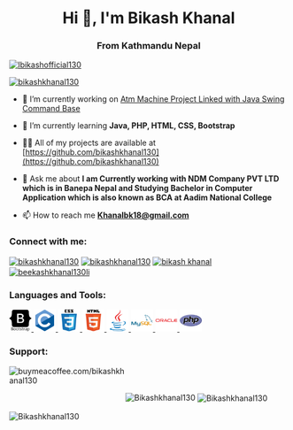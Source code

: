 <h1 align="center">Hi 👋, I'm Bikash Khanal</h1>
<h3 align="center"> From Kathmandu Nepal</h3>

<p align="left"> <a href="https://github.com/ryo-ma/github-profile-trophy"><img src="https://github-profile-trophy.vercel.app/?username=lbikashofficial130" alt="lbikashofficial130" /></a> </p>

<p align="left"> <a href="https://twitter.com/bikashkhanal130" target="blank"><img src="https://img.shields.io/twitter/follow/bikashkhanal130?logo=twitter&style=for-the-badge" alt="bikashkhanal130" /></a> </p>

- 🔭 I’m currently working on [Atm Machine Project Linked with Java Swing Command Base](https://github.com/Bikashkhanal130/atmfinal)

- 🌱 I’m currently learning **Java, PHP, HTML, CSS, Bootstrap**

- 👨‍💻 All of my projects are available at [https://github.com/bikashkhanal130](https://github.com/bikashkhanal130)

- 💬 Ask me about **I am Currently working with NDM Company PVT LTD which is in Banepa Nepal and Studying Bachelor in Computer Application which is also known as BCA at Aadim National College**

- 📫 How to reach me **Khanalbk18@gmail.com**

<h3 align="left">Connect with me:</h3>
<p align="left">
<a href="https://twitter.com/bikashkhanal130" target="blank"><img align="center" src="https://raw.githubusercontent.com/rahuldkjain/github-profile-readme-generator/master/src/images/icons/Social/twitter.svg" alt="bikashkhanal130" height="30" width="40" /></a>
<a href="https://linkedin.com/in/bikashkhanal130" target="blank"><img align="center" src="https://raw.githubusercontent.com/rahuldkjain/github-profile-readme-generator/master/src/images/icons/Social/linked-in-alt.svg" alt="bikashkhanal130" height="30" width="40" /></a>
<a href="https://fb.com/bikash khanal" target="blank"><img align="center" src="https://raw.githubusercontent.com/rahuldkjain/github-profile-readme-generator/master/src/images/icons/Social/facebook.svg" alt="bikash khanal" height="30" width="40" /></a>
<a href="https://instagram.com/beekashkhanal130li" target="blank"><img align="center" src="https://raw.githubusercontent.com/rahuldkjain/github-profile-readme-generator/master/src/images/icons/Social/instagram.svg" alt="beekashkhanal130li" height="30" width="40" /></a>
</p>

<h3 align="left">Languages and Tools:</h3>
<p align="left"> <a href="https://getbootstrap.com" target="_blank" rel="noreferrer"> <img src="https://raw.githubusercontent.com/devicons/devicon/master/icons/bootstrap/bootstrap-plain-wordmark.svg" alt="bootstrap" width="40" height="40"/> </a> <a href="https://www.cprogramming.com/" target="_blank" rel="noreferrer"> <img src="https://raw.githubusercontent.com/devicons/devicon/master/icons/c/c-original.svg" alt="c" width="40" height="40"/> </a> <a href="https://www.w3schools.com/css/" target="_blank" rel="noreferrer"> <img src="https://raw.githubusercontent.com/devicons/devicon/master/icons/css3/css3-original-wordmark.svg" alt="css3" width="40" height="40"/> </a> <a href="https://www.w3.org/html/" target="_blank" rel="noreferrer"> <img src="https://raw.githubusercontent.com/devicons/devicon/master/icons/html5/html5-original-wordmark.svg" alt="html5" width="40" height="40"/> </a> <a href="https://www.java.com" target="_blank" rel="noreferrer"> <img src="https://raw.githubusercontent.com/devicons/devicon/master/icons/java/java-original.svg" alt="java" width="40" height="40"/> </a> <a href="https://www.mysql.com/" target="_blank" rel="noreferrer"> <img src="https://raw.githubusercontent.com/devicons/devicon/master/icons/mysql/mysql-original-wordmark.svg" alt="mysql" width="40" height="40"/> </a> <a href="https://www.oracle.com/" target="_blank" rel="noreferrer"> <img src="https://raw.githubusercontent.com/devicons/devicon/master/icons/oracle/oracle-original.svg" alt="oracle" width="40" height="40"/> </a> <a href="https://www.php.net" target="_blank" rel="noreferrer"> <img src="https://raw.githubusercontent.com/devicons/devicon/master/icons/php/php-original.svg" alt="php" width="40" height="40"/> </a> </p>

<h3 align="left">Support:</h3>
<p><a href="https://www.buymeacoffee.com/buymeacoffee.com/bikashkhanal130"> <img align="left" src="https://cdn.buymeacoffee.com/buttons/v2/default-yellow.png" height="50" width="210" alt="buymeacoffee.com/bikashkhanal130" /></a></p><br><br>

<p><img align="left" src="https://github-readme-stats.vercel.app/api/top-langs?username=Bikashkhanal130&show_icons=true&locale=en&layout=compact" alt="Bikashkhanal130" /></p>

<p>&nbsp;<img align="center" src="https://github-readme-stats.vercel.app/api?username=Bikashkhanal130&show_icons=true&locale=en" alt="Bikashkhanal130" /></p>

<p><img align="center" src="https://github-readme-streak-stats.herokuapp.com/?user=Bikashkhanal130&" alt="Bikashkhanal130" /></p>

